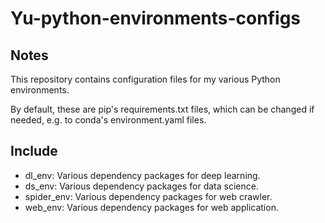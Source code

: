 # Yu-python-environments-configs
 
## Notes
This repository contains configuration files for my various Python environments. 

By default, these are pip's requirements.txt files, which can be changed if needed, e.g. to conda's environment.yaml files. 


## Include
- dl_env: Various dependency packages for deep learning.
- ds_env: Various dependency packages for data science.
- spider_env: Various dependency packages for web crawler.
- web_env: Various dependency packages for web application.

